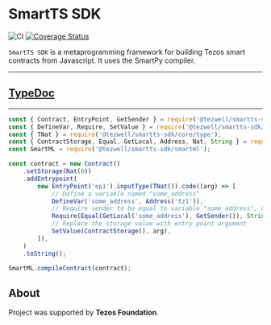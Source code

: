# SmartTS SDK
![CI](https://github.com/RomarQ/smartts-sdk/workflows/CI/badge.svg)
[![Coverage Status](https://coveralls.io/repos/github/RomarQ/smartts-sdk/badge.svg?branch=main)](https://coveralls.io/github/RomarQ/smartts-sdk?branch=main)

`SmartTS SDK` is a metaprogramming framework for building Tezos smart contracts from Javascript. It uses the SmartPy compiler.

<hr/>

## [TypeDoc](https://romarq.github.io/smartts-sdk/api)

<hr/>

```js
const { Contract, EntryPoint, GetSender } = require('@tezwell/smartts-sdk');
const { DefineVar, Require, SetValue } = require('@tezwell/smartts-sdk/core/command');
const { TNat } = require('@tezwell/smartts-sdk/core/type');
const { ContractStorage, Equal, GetLocal, Address, Nat, String } = require('@tezwell/smartts-sdk/core/expression');
const SmartML = require('@tezwell/smartts-sdk/smartml');

const contract = new Contract()
    .setStorage(Nat(0))
    .addEntrypoint(
        new EntryPoint('ep1').inputType(TNat()).code((arg) => [
            // Define a variable named "some_address"
            DefineVar('some_address', Address('tz1')),
            // Require sender to be equal to variable "some_address", otherwise fail with "Not Admin!"
            Require(Equal(GetLocal('some_address'), GetSender()), String('Not Admin!')),
            // Replace the storage value with entry point argument
            SetValue(ContractStorage(), arg),
        ]),
    )
    .toString();

SmartML.compileContract(contract);
```

## **About**

Project was supported by **Tezos Foundation**.
